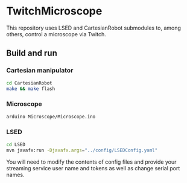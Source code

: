 # TwitchMicroscope

This repository uses LSED and CartesianRobot submodules to, among others, control a microscope via Twitch.

## Build and run
### Cartesian manipulator
```bash
cd CartesianRobot
make && make flash
```

### Microscope
```bash
arduino Microscope/Microscope.ino
```

### LSED
```bash
cd LSED
mvn javafx:run -Djavafx.args="../config/LSEDConfig.yaml"
```

You will need to modify the contents of config files and provide your streaming service user name and tokens as well as change serial port names.

